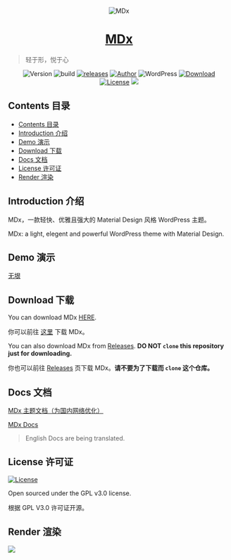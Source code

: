 <p align="center">
<img src="https://img.flyhigher.top/top.jpg" alt="MDx">
</p>

<h1 align="center"><a href="https://mdx.flyhigher.top" target="_blank">MDx</a></h1>

> 轻于形，悦于心

<p align="center">
<img alt="Version" src="https://img.shields.io/badge/version-1.8.10-3f51b5.svg?style=flat-square"/>
<img alt="build" src="https://img.shields.io/badge/dynamic/json.svg?label=build&url=https%3A%2F%2Fbuildmdx.flyhigher.top%2Fbuild.json&query=%24.sta&colorB=44cc11&style=flat-square"/>
<a href="https://github.com/yrccondor/mdx/releases"><img alt="releases" src="https://img.shields.io/github/release/yrccondor/mdx.svg?style=flat-square"/></a>
<a href="https://flyhigher.top"><img alt="Author" src="https://img.shields.io/badge/author-Axton-red.svg?style=flat-square"/></a>
<img alt="WordPress" src="https://img.shields.io/badge/WordPress-4.4%2B-blue.svg?style=flat-square"/>
<a href="https://mdx.flyhigher.top"><img alt="Download" src="https://img.shields.io/badge/download-1.15M-brightgreen.svg?style=flat-square"/></a>
<a href="https://github.com/yrccondor/mdx/blob/master/LICENSE"><img alt="License" src="https://img.shields.io/badge/license-GPL%20V3.0-orange.svg?style=flat-square"/></a>
<a href="https://app.fossa.io/projects/git%2Bgithub.com%2Fyrccondor%2Fmdx?ref=badge_shield" alt="FOSSA Status"><img src="https://app.fossa.io/api/projects/git%2Bgithub.com%2Fyrccondor%2Fmdx.svg?type=shield"/></a>
</p>


## Contents 目录

- [Contents 目录](#contents-%E7%9B%AE%E5%BD%95)
- [Introduction 介绍](#introduction-%E4%BB%8B%E7%BB%8D)
- [Demo 演示](#demo-%E6%BC%94%E7%A4%BA)
- [Download 下载](#download-%E4%B8%8B%E8%BD%BD)
- [Docs 文档](#docs-%E6%96%87%E6%A1%A3)
- [License 许可证](#license-%E8%AE%B8%E5%8F%AF%E8%AF%81)
- [Render 渲染](#render-%E6%B8%B2%E6%9F%93)


## Introduction 介绍

MDx，一款轻快、优雅且强大的 Material Design 风格 WordPress 主题。

MDx: a light, elegent and powerful WordPress theme with Material Design.


## Demo 演示

[无垠](https://flyhigher.top)


## Download 下载

You can download MDx [HERE](https://mdx.flyhigher.top).

你可以前往 [这里](https://mdx.flyhigher.top) 下载 MDx。

You can also download MDx from [Releases](https://github.com/yrccondor/mdx/releases). **DO NOT `clone` this repository just for downloading.**

你也可以前往 [Releases](https://github.com/yrccondor/mdx/releases) 页下载 MDx。**请不要为了下载而 `clone` 这个仓库。**


## Docs 文档

[MDx 主题文档（为国内网络优化）](https://mdxdoc.flyhigher.top/)

[MDx Docs](https://mdxdocs.flyhigher.top/)

> English Docs are being translated.


## License 许可证

<a href="https://github.com/yrccondor/mdx/blob/master/LICENSE"><img alt="License" src="https://img.shields.io/badge/license-GPL%20V3.0-orange.svg?style=flat-square"/></a>


Open sourced under the GPL v3.0 license.

根据 GPL V3.0 许可证开源。


## Render 渲染

![](https://img.flyhigher.top/wp-content/uploads/2017/11/det.jpg)